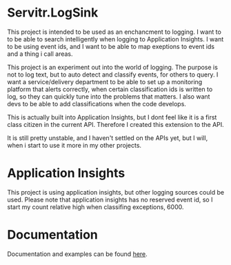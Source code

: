 # Servitr.LogSink
This project is intended to be used as an enchancment to logging. I want to to be able to search intelligently when logging to Application Insights. I want to be using event ids, and I want to be able to map exeptions to event ids and a thing i call areas. 

This project is an experiment out into the world of logging. The purpose is not to log text, but to auto detect and classify events, for others to query. I want a service/delivery department to be able to set up a monitoring platform that alerts correctly, when certain classification ids is written to log, so they can quickly tune into the problems that matters. I also want devs to be able to add classifications when the code develops.

This is actually built into Application Insights, but I dont feel like it is a first class citizen in the current API. Therefore I created this extension to the API.

It is still pretty unstable, and I haven't settled on the APIs yet, but I will, when i start to use it more in my other projects.

# Application Insights
This project is using application insights, but other logging sources could be used. Please note that application insights has no reserved event id, so I start my count relative high when classifing exceptions, 6000.

# Documentation
Documentation and examples can be found [here](https://logsink.servitr.io).